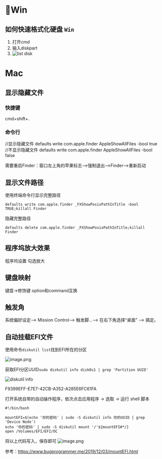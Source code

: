 # Win

## 如何快速格式化硬盘 `Win`

1. 打开cmd
2. 输入diskpart
3.  ![list disk](https://img2020.cnblogs.com/blog/2130168/202011/2130168-20201104185107275-2099770035.png)

# Mac



## 显示隐藏文件
### 快捷键

cmd+shift+.

### 命令行

//显示隐藏文件
defaults write com.apple.finder AppleShowAllFiles -bool true
//不显示隐藏文件
defaults write com.apple.finder AppleShowAllFiles -bool false

需要重启Finder：窗口左上角的苹果标志-->强制退出-->Finder-->重新启动

## 显示文件路径
使用终端命令行显示完整路径
```
defaults write com.apple.finder _FXShowPosixPathInTitle -bool TRUE;killall Finder
```
隐藏完整路径
```
defaults delete com.apple.finder _FXShowPosixPathInTitle;killall Finder
```

## 程序坞放大效果

程序坞设置 勾选放大

## 键盘映射

键盘->修饰键  option和command互换

## 触发角

系统偏好设定——> Mission Control——> 触发脚...——> 在右下角选择“桌面” ——> 搞定。

## 自动挂载EFI文件

使用命令`diskutil list`找到EFI所在的分区

![image.png](https://i.loli.net/2020/11/24/FlZaNjwgGMW3Oms.png)

获取EFI分区UUID`sudo diskutil info disk0s1 | grep 'Partition UUID'`

![diskutil info](https://i.loli.net/2020/11/24/xLbvwNAD9hMd5T1.png)

F9399EFF-E7E7-42CB-A352-A285E6FC61FA

打开系统自带的自动操作程序，依次点击应用程序 -> 选取 -> 运行 shell 脚本
```
#!/bin/bash

mountEFI=$(echo '你的密码' | sudo -S diskutil info 你的UUID | grep 'Device Node')
echo '你的密码' | sudo -S diskutil mount '/'${mountEFI#*/}
open /Volumes/EFI/EFI/OC
```
将以上代码写入，保存即可
![image.png](https://i.loli.net/2020/11/24/UTRn57Et3i4brLp.png)

参考：https://www.bugprogrammer.me/2019/12/03/mountEFI.html